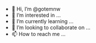 - 👋 Hi, I’m @gotemnw
- 👀 I’m interested in ...
- 🌱 I’m currently learning ...
- 💞️ I’m looking to collaborate on ...
- 📫 How to reach me ...

<!---
gotemnw/gotemnw is a ✨ special ✨ repository because its `README.md` (this file) appears on your GitHub profile.
You can click the Preview link to take a look at your changes.
--->
